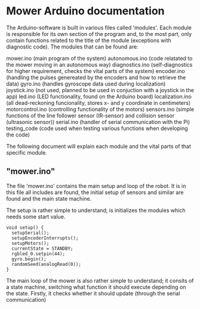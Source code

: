 
# Mower Arduino documentation

The Arduino-software is built in various files called 'modules'.
Each module is responsible for its own section of the program and, to the most part, only contain functions related to the title of the module (exceptions with diagnostic code).
The modules that can be found are:

mower.ino (main program of the system)
autonomous.ino (code relatated to the mower moving in an autonomous way)
diagnostics.ino (self-diagnostics for higher requirement, checks the vital parts of the system)
encoder.ino (handling the pulses genereated by the encoders and how to retrieve the data)
gyro.ino (handles gyroscope data used during localization)
joystick.ino (not used, planned to be used in conjuction with a joystick in the app)
led.ino (LED functionality, found on the Arduino board)
localization.ino (all dead-reckoning funcionality, stores x- and y coordinate in centimeters)
motorcontrol.ino (controlling functionality of the motors)
sensors.ino (simple functions of the line follower sensor (IR-sensor) and collision sensor (ultrasonic sensor))
serial.ino (handler of serial communication with the Pi)
testing_code (code used when testing various functions when developing the code)


The following document will explain each module and the vital parts of that specific module.


## "mower.ino"

The file 'mower.ino' contains the main setup and loop of the robot.
It is in this file all includes are found, the initial setup of sensors and similar are found and the main state machine.

The setup is rather simple to understand; is initializes the modules which needs some start value.

```{.ino}
void setup() {
  setupSerial();
  setupEncoderInterrupts();
  setupMotors();
  currentState = STANDBY;
  rgbled_0.setpin(44);
  gyro.begin();
  randomSeed(analogRead(0));
}
```

The main loop of the mower is also rather simple to understand; it consits of a state machine, switching what function it should execute depending on the state.
Firstly, it checks whether it should update (through the serial communication)

